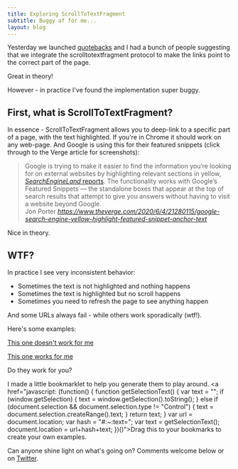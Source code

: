 ```yaml
---
title: Exploring ScrollToTextFragment
subtitle: Buggy af for me...
layout: blog
---
```


Yesterday we launched [quotebacks](https://tomcritchlow.com/2020/06/09/quotebacks/) and I had a bunch of people suggesting that we integrate the scrolltotextfragment protocol to make the links point to the correct part of the page.

Great in theory!

However - in practice I've found the implementation super buggy.

## First, what is ScrollToTextFragment?

In essence - ScrollToTextFragment allows you to deep-link to a specific part of a page, with the text highlighted. If you're in Chrome it should work on any web-page. And Google is using this for their featured snippets (click through to the Verge article for screenshots):

<blockquote class="quoteback" data-title="Google now highlights search results directly on webpages" data-author="Jon Porter" cite="https://www.theverge.com/2020/6/4/21280115/google-search-engine-yellow-highlight-featured-snippet-anchor-text">
Google is trying to make it easier to find the information you’re looking for on external websites by highlighting relevant sections in yellow, <a href="https://searchengineland.com/google-launches-featured-snippet-to-web-page-content-highlight-feature-335511" target="_blank"><em>SearchEngineLand</em> reports</a>. The functionality works with Google’s Featured Snippets — the standalone boxes that appear at the top of search results that attempt to give you answers without having to visit a website beyond Google.
<footer>Jon Porter <cite><a href="https://www.theverge.com/2020/6/4/21280115/google-search-engine-yellow-highlight-featured-snippet-anchor-text">https://www.theverge.com/2020/6/4/21280115/google-search-engine-yellow-highlight-featured-snippet-anchor-text</a></cite></footer>
</blockquote>
<script note="" src="https://cdn.jsdelivr.net/gh/Blogger-Peer-Review/quotebacks@1/quoteback.js"></script>

Nice in theory.

## WTF?

In practice I see very inconsistent behavior:

- Sometimes the text is not highlighted and nothing happens
- Sometimes the text is highlighted but no scroll happens
- Sometimes you need to refresh the page to see anything happen

And some URLs always fail - while others work sporadically (wtf!).

Here's some examples:

<a taget="_blank" href="https://tomcritchlow.com/2020/06/09/quotebacks/#:~:text=a%20small%20tool%20called">This one doesn't work for me</a>

<a taget="_blank" href="https://tomcritchlow.com/2020/06/09/quotebacks/#:~:text=a%20small">This one works for me</a>

Do they work for you?

I made a little bookmarklet to help you generate them to play around. <a href="javascript: (function() {    function getSelectionText() {        var text = "";        if (window.getSelection) {            text = window.getSelection().toString();        } else if (document.selection && document.selection.type != "Control") {            text = document.selection.createRange().text;        }        return text;    }  var url = document.location;  var hash = "#:~:text=";    var text = getSelectionText();  document.location = url+hash+text;  })()">Drag this to your bookmarks to create your own examples</a>.

Can anyone shine light on what's going on? Comments welcome below or on [Twitter](https://twitter.com/tomcritchlow).

